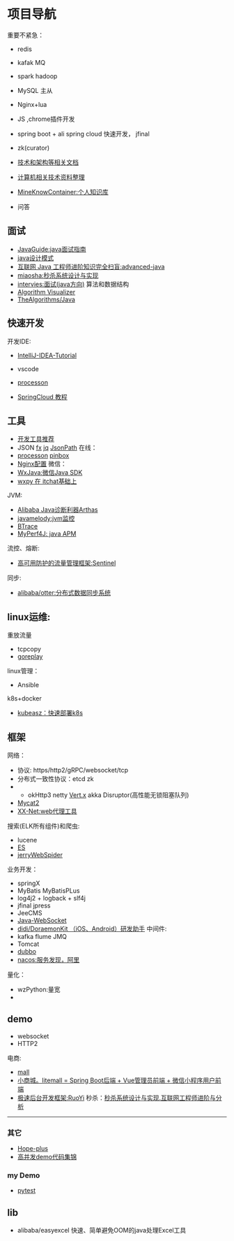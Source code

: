 # 项目导航

重要不紧急：
- redis
- kafak MQ
- spark hadoop
- MySQL 主从
- Nginx+lua
- JS ,chrome插件开发
- spring boot + ali spring cloud 快速开发， jfinal 
- zk(curator)


- [技术和架构等相关文档](https://github.com/xunchangguo/km)
- [计算机相关技术资料整理](https://github.com/EZLippi/practical-programming-books)
- [MineKnowContainer:个人知识库](https://github.com/Moonergfp/MineKnowContainer)
- 问答

## 面试

- [JavaGuide:java面试指南](https://github.com/Snailclimb/JavaGuide )
- [java设计模式](https://github.com/iluwatar/java-design-patterns)
- [互联网 Java 工程师进阶知识完全扫盲:advanced-java](https://github.com/doocs/advanced-java)
- [miaosha:秒杀系统设计与实现](https://github.com/qiurunze123/miaosha)
- [intervies:面试(java方向)](https://github.com/kdn251/interviews)
算法和数据结构
- [Algorithm Visualizer](https://algorithm-visualizer.org/branch-and-bound/binary-search-tree)
- [TheAlgorithms/Java](https://github.com/TheAlgorithms/Java)

## 快速开发

开发IDE:
- [IntelliJ-IDEA-Tutorial](https://github.com/judasn/IntelliJ-IDEA-Tutorial)
- vscode
- [processon](https://www.processon.com)

- [SpringCloud 教程](https://github.com/forezp/SpringCloudLearning)

## 工具

- [开发工具推荐](https://juejin.im/topic/5abb67d2092dcb4620ca3324)
- JSON   [fx](https://github.com/antonmedv/fx) [jq](https://stedolan.github.io/jq/)  [JsonPath](https://github.com/json-path/JsonPath)
在线：
- [processon](https://www.processon.com/)  [pinbox](https://withpinbox.com/)
- [Nginx配置](https://nginxconfig.io/)
微信：
- [WxJava:微信Java SDK](https://github.com/Wechat-Group/WxJava)
- [wxpy 在 itchat基础上](https://wxpy.readthedocs.io/zh/latest/)

JVM:
- [Alibaba Java诊断利器Arthas](https://alibaba.github.io/arthas/)
- [javamelody:jvm监控](https://github.com/javamelody/javamelody)
- [BTrace](https://github.com/btraceio/btrace)
- [MyPerf4J: java APM](https://github.com/LinShunKang/MyPerf4J)

流控、熔断:
- [高可用防护的流量管理框架:Sentinel](https://github.com/alibaba/Sentinel)

同步:
- [alibaba/otter:分布式数据同步系统](https://github.com/alibaba/otter)

linux运维:
---

重放流量
- tcpcopy
- [goreplay](https://github.com/buger/goreplay)

linux管理：
- Ansible

k8s+docker
- [kubeasz：快速部署k8s](https://github.com/gjmzj/kubeasz)

## 框架

网络：
- 协议: https/http2/gRPC/websocket/tcp
- 分布式一致性协议：etcd zk
- - okHttp3 netty   [Vert.x](https://vertx.io/) akka   Disruptor(高性能无锁阻塞队列)
- [Mycat2](https://github.com/MyCATApache/Mycat2)
- [XX-Net:web代理工具](https://github.com/XX-net/XX-Net)

搜索(ELK所有组件)和爬虫:
- lucene
- [ES](https://github.com/elastic/elasticsearch)
- [jerryWebSpider](https://github.com/jrhu05/jerryWebSpider)

业务开发：
- springX
- MyBatis MyBatisPLus
- log4j2 + logback + slf4j
- jfinal  jpress
- JeeCMS
- [Java-WebSocket](https://github.com/TooTallNate/Java-WebSocket)
- [didi/DoraemonKit （iOS、Android）研发助手](https://github.com/didi/DoraemonKit)
中间件:
- kafka flume  JMQ 
- Tomcat
- [dubbo](https://github.com/apache/incubator-dubbo)
- [nacos:服务发现，阿里](https://github.com/alibaba/nacos)

量化：
- wzPython:量宽
- 



## demo

- websocket
- HTTP2

电商: 
- [mall](https://github.com/macrozheng/mall)
- [小商城。litemall = Spring Boot后端 + Vue管理员前端 + 微信小程序用户前端](https://github.com/linlinjava/litemall)
- [极速后台开发框架:RuoYi](http://doc.ruoyi.vip)
秒杀：[秒杀系统设计与实现.互联网工程师进阶与分析](https://github.com/qiurunze123/miaosha)

--- 
### 其它
- [Hope-plus](https://github.com/java-aodeng/hope-plus)
- [高并发demo代码集锦](https://github.com/Wasabi1234/concurrency)

### my Demo
- [pytest](https://gitee.com/sshling/pytest#domain)



##  lib
- alibaba/easyexcel  快速、简单避免OOM的java处理Excel工具
